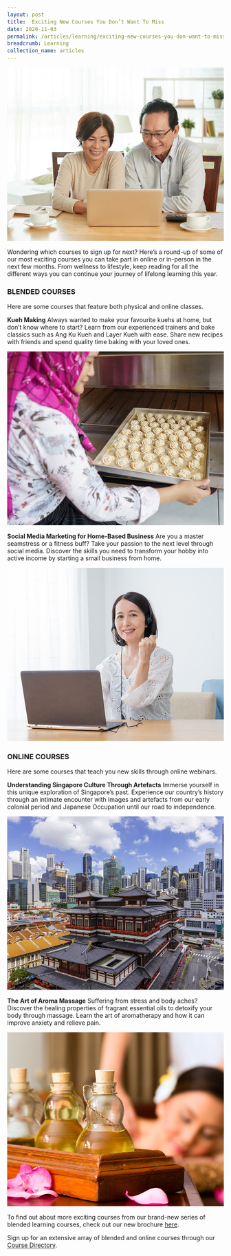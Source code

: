 ```yaml
---
layout: post
title:  Exciting New Courses You Don’t Want To Miss
date: 2020-11-03
permalink: /articles/learning/exciting-new-courses-you-don-want-to-miss
breadcrumb: Learning
collection_name: articles
---
```

![Exciting New Courses You Don’t Want To Miss](/images/content-articles/learning/exciting-new-courses-you-don-want-to-miss-img1.jpg)

Wondering which courses to sign up for next? Here’s a round-up of some of our most exciting courses you can take part in online or in-person in the next few months. From wellness to lifestyle, keep reading for all the different ways you can continue your journey of lifelong learning this year.

### BLENDED COURSES
Here are some courses that feature both physical and online classes. 

**Kueh Making**
Always wanted to make your favourite kuehs at home, but don’t know where to start? Learn from our experienced trainers and bake classics such as Ang Ku Kueh and Layer Kueh with ease. Share new recipes with friends and spend quality time baking with your loved ones.  

![Exciting New Courses You Don’t Want To Miss](/images/content-articles/learning/exciting-new-courses-you-don-want-to-miss-img2.jpg)


**Social Media Marketing for Home-Based Business**
Are you a master seamstress or a fitness buff? Take your passion to the next level through social media. Discover the skills you need to transform your hobby into active income by starting a small business from home.

![Exciting New Courses You Don’t Want To Miss](/images/content-articles/learning/exciting-new-courses-you-don-want-to-miss-img3.jpg)




### ONLINE COURSES
Here are some courses that teach you new skills through online webinars.

**Understanding Singapore Culture Through Artefacts**
Immerse yourself in this unique exploration of Singapore’s past. Experience our country’s history through an intimate encounter with images and artefacts from our early colonial period and Japanese Occupation until our road to independence.

![Exciting New Courses You Don’t Want To Miss](/images/content-articles/learning/exciting-new-courses-you-don-want-to-miss-img4.jpg)

**The Art of Aroma Massage**
Suffering from stress and body aches? Discover the healing properties of fragrant essential oils to detoxify your body through massage. Learn the art of aromatherapy and how it can improve anxiety and relieve pain.

![Exciting New Courses You Don’t Want To Miss](/images/content-articles/learning/exciting-new-courses-you-don-want-to-miss-img5.jpg)



To find out about more exciting courses from our brand-new series of blended learning courses, check out our new brochure [here](../..//course-directory/download-brochure/).

Sign up for an extensive array of blended and online courses through our [Course Directory](../../course-directory/health-and-wellness/).